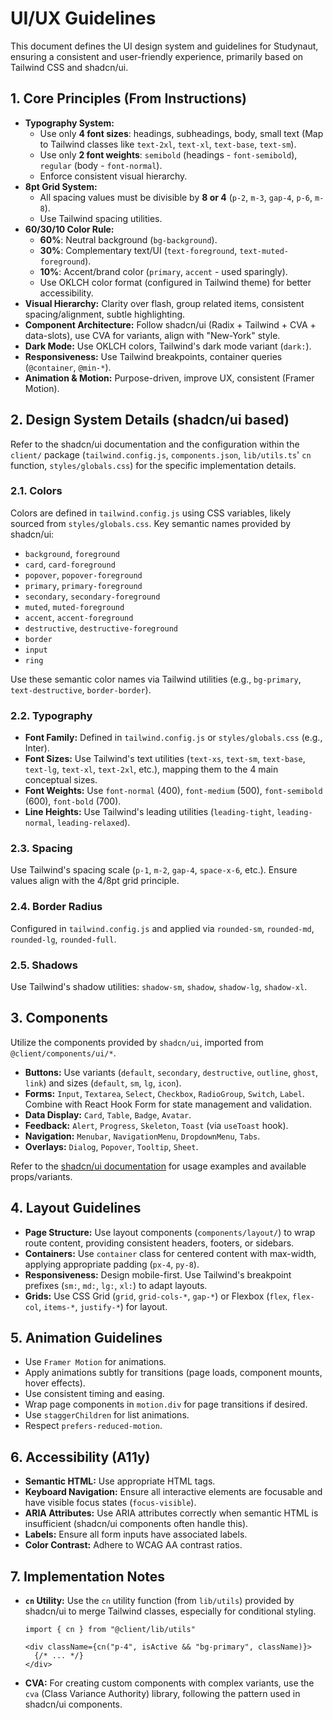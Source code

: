 # UI/UX Guidelines

This document defines the UI design system and guidelines for Studynaut, ensuring a consistent and user-friendly experience, primarily based on Tailwind CSS and shadcn/ui.

## 1. Core Principles (From Instructions)

*   **Typography System:**
    *   Use only **4 font sizes**: headings, subheadings, body, small text (Map to Tailwind classes like `text-2xl`, `text-xl`, `text-base`, `text-sm`).
    *   Use only **2 font weights**: `semibold` (headings - `font-semibold`), `regular` (body - `font-normal`).
    *   Enforce consistent visual hierarchy.
*   **8pt Grid System:**
    *   All spacing values must be divisible by **8 or 4** (`p-2`, `m-3`, `gap-4`, `p-6`, `m-8`).
    *   Use Tailwind spacing utilities.
*   **60/30/10 Color Rule:**
    *   **60%**: Neutral background (`bg-background`).
    *   **30%**: Complementary text/UI (`text-foreground`, `text-muted-foreground`).
    *   **10%**: Accent/brand color (`primary`, `accent` - used sparingly).
    *   Use OKLCH color format (configured in Tailwind theme) for better accessibility.
*   **Visual Hierarchy:** Clarity over flash, group related items, consistent spacing/alignment, subtle highlighting.
*   **Component Architecture:** Follow shadcn/ui (Radix + Tailwind + CVA + data-slots), use CVA for variants, align with "New-York" style.
*   **Dark Mode:** Use OKLCH colors, Tailwind's dark mode variant (`dark:`).
*   **Responsiveness:** Use Tailwind breakpoints, container queries (`@container`, `@min-*`).
*   **Animation & Motion:** Purpose-driven, improve UX, consistent (Framer Motion).

## 2. Design System Details (shadcn/ui based)

Refer to the shadcn/ui documentation and the configuration within the `client/` package (`tailwind.config.js`, `components.json`, `lib/utils.ts`' `cn` function, `styles/globals.css`) for the specific implementation details.

### 2.1. Colors

Colors are defined in `tailwind.config.js` using CSS variables, likely sourced from `styles/globals.css`. Key semantic names provided by shadcn/ui:

*   `background`, `foreground`
*   `card`, `card-foreground`
*   `popover`, `popover-foreground`
*   `primary`, `primary-foreground`
*   `secondary`, `secondary-foreground`
*   `muted`, `muted-foreground`
*   `accent`, `accent-foreground`
*   `destructive`, `destructive-foreground`
*   `border`
*   `input`
*   `ring`

Use these semantic color names via Tailwind utilities (e.g., `bg-primary`, `text-destructive`, `border-border`).

### 2.2. Typography

*   **Font Family:** Defined in `tailwind.config.js` or `styles/globals.css` (e.g., Inter).
*   **Font Sizes:** Use Tailwind's text utilities (`text-xs`, `text-sm`, `text-base`, `text-lg`, `text-xl`, `text-2xl`, etc.), mapping them to the 4 main conceptual sizes.
*   **Font Weights:** Use `font-normal` (400), `font-medium` (500), `font-semibold` (600), `font-bold` (700).
*   **Line Heights:** Use Tailwind's leading utilities (`leading-tight`, `leading-normal`, `leading-relaxed`).

### 2.3. Spacing

Use Tailwind's spacing scale (`p-1`, `m-2`, `gap-4`, `space-x-6`, etc.). Ensure values align with the 4/8pt grid principle.

### 2.4. Border Radius

Configured in `tailwind.config.js` and applied via `rounded-sm`, `rounded-md`, `rounded-lg`, `rounded-full`.

### 2.5. Shadows

Use Tailwind's shadow utilities: `shadow-sm`, `shadow`, `shadow-lg`, `shadow-xl`.

## 3. Components

Utilize the components provided by `shadcn/ui`, imported from `@client/components/ui/*`.

*   **Buttons:** Use variants (`default`, `secondary`, `destructive`, `outline`, `ghost`, `link`) and sizes (`default`, `sm`, `lg`, `icon`).
*   **Forms:** `Input`, `Textarea`, `Select`, `Checkbox`, `RadioGroup`, `Switch`, `Label`. Combine with React Hook Form for state management and validation.
*   **Data Display:** `Card`, `Table`, `Badge`, `Avatar`.
*   **Feedback:** `Alert`, `Progress`, `Skeleton`, `Toast` (via `useToast` hook).
*   **Navigation:** `Menubar`, `NavigationMenu`, `DropdownMenu`, `Tabs`.
*   **Overlays:** `Dialog`, `Popover`, `Tooltip`, `Sheet`.

Refer to the [shadcn/ui documentation](https://ui.shadcn.com/docs) for usage examples and available props/variants.

## 4. Layout Guidelines

*   **Page Structure:** Use layout components (`components/layout/`) to wrap route content, providing consistent headers, footers, or sidebars.
*   **Containers:** Use `container` class for centered content with max-width, applying appropriate padding (`px-4`, `py-8`).
*   **Responsiveness:** Design mobile-first. Use Tailwind's breakpoint prefixes (`sm:`, `md:`, `lg:`, `xl:`) to adapt layouts.
*   **Grids:** Use CSS Grid (`grid`, `grid-cols-*`, `gap-*`) or Flexbox (`flex`, `flex-col`, `items-*`, `justify-*`) for layout.

## 5. Animation Guidelines

*   Use `Framer Motion` for animations.
*   Apply animations subtly for transitions (page loads, component mounts, hover effects).
*   Use consistent timing and easing.
*   Wrap page components in `motion.div` for page transitions if desired.
*   Use `staggerChildren` for list animations.
*   Respect `prefers-reduced-motion`.

## 6. Accessibility (A11y)

*   **Semantic HTML:** Use appropriate HTML tags.
*   **Keyboard Navigation:** Ensure all interactive elements are focusable and have visible focus states (`focus-visible`).
*   **ARIA Attributes:** Use ARIA attributes correctly when semantic HTML is insufficient (shadcn/ui components often handle this).
*   **Labels:** Ensure all form inputs have associated labels.
*   **Color Contrast:** Adhere to WCAG AA contrast ratios.

## 7. Implementation Notes

*   **`cn` Utility:** Use the `cn` utility function (from `lib/utils`) provided by shadcn/ui to merge Tailwind classes, especially for conditional styling.
    ```tsx
    import { cn } from "@client/lib/utils"

    <div className={cn("p-4", isActive && "bg-primary", className)}>
      {/* ... */}
    </div>
    ```
*   **CVA:** For creating custom components with complex variants, use the `cva` (Class Variance Authority) library, following the pattern used in shadcn/ui components. 